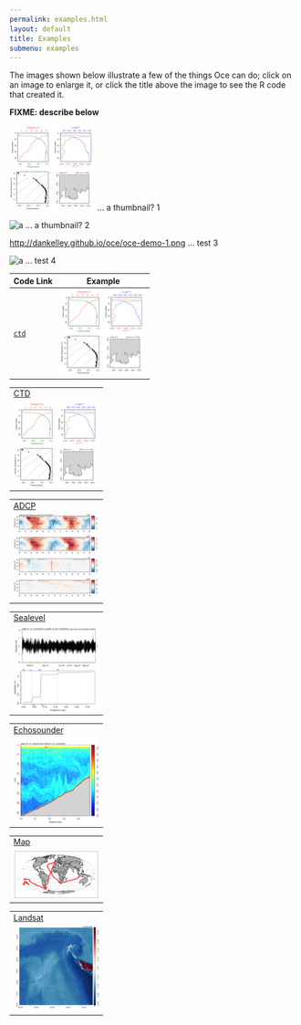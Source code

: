 ```yaml
---
permalink: examples.html
layout: default
title: Examples
submenu: examples
---
```


The images shown below illustrate a few of the things Oce can do; click on an
image to enlarge it, or click the title above the image to see the R code that
created it.

**FIXME: describe below**

![a](oce-demo-1-thumbnail.png) ... a thumbnail? 1

![a](https://dankelley.github.io/oce/oce-demo-1-thumbnail.png) ... a thumbnail? 2

http://dankelley.github.io/oce/oce-demo-1.png ... test 3

![a](http://dankelley.github.io/oce/oce-demo-1.png) ... test 4

Code Link | Example
--------- | -------
[`ctd`](oce-demo-1.html) | [![a](oce-demo-1-thumbnail.png)](oce-demo-1.png)

<table class="galleryitem">
    <tr><td><a href="oce-demo-1.html">CTD</a></td></tr>
    <tr><td><a href="oce-demo-1.png"><img src="oce-demo-1-thumbmail.png" alt='oce-demo-1-thumbnail'/></a></td></tr>
</table>

<table class="galleryitem">
    <tr><td><a href="oce-demo-2.html">ADCP</a></td></tr>
    <tr><td><a href="oce-demo-2.png"><img src="oce-demo-2-thumbmail.png" alt='oce-demo-2-thumbnail'/></a></td></tr>
</table>

<table class="galleryitem">
    <tr><td><a href="oce-demo-3.html">Sealevel</a></td></tr>
    <tr><td><a href="oce-demo-3.png"><img src="oce-demo-3-thumbmail.png" alt='oce-demo-3-thumbnail'/></a></td></tr>
</table>

<table class="galleryitem">
    <tr><td><a href="oce-demo-4.html">Echosounder</a></td></tr>
    <tr><td><a href="oce-demo-4.png"><img src="oce-demo-4-thumbmail.png" alt='oce-demo-4-thumbnail'/></a></td></tr>
</table>

<table class="galleryitem">
    <tr><td><a href="oce-demo-5.html">Map</a></td></tr>
    <tr><td><a href="oce-demo-5.png"><img src="oce-demo-5-thumbmail.png" alt='oce-demo-5-thumbnail'/></a></td></tr>
</table>

<table class="galleryitem">
    <tr><td><a href="oce-demo-6.html">Landsat</a></td></tr>
    <tr><td><a href="oce-demo-6.png"><img src="oce-demo-6-thumbnail.png" alt='oce-demo-6-thumbnail'/></a></td></tr>
</table>

